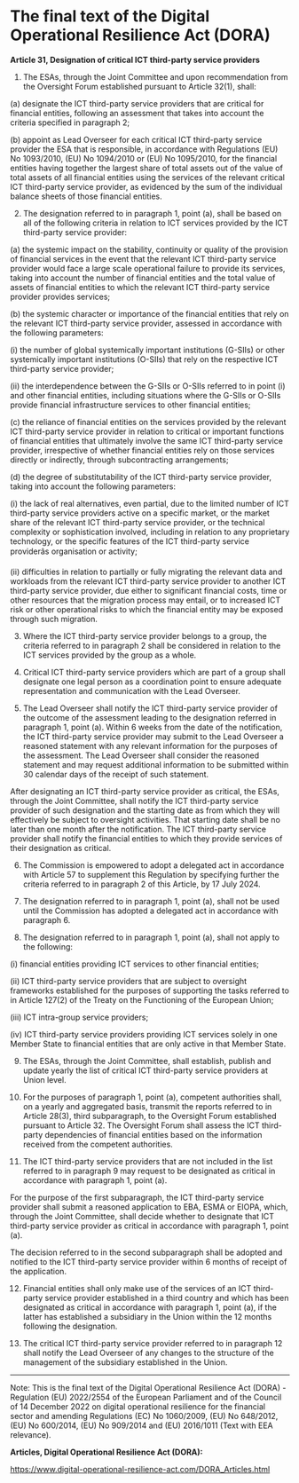 



# The final text of the Digital Operational Resilience Act (DORA)


  

**Article 31, Designation of critical ICT third-party service providers**


  

 1. The ESAs, through the Joint Committee and upon recommendation from the Oversight Forum established pursuant to Article 32(1), shall:


 (a) designate the ICT third-party service providers that are critical for financial entities, following an assessment that takes into account the criteria specified in paragraph 2;


 (b) appoint as Lead Overseer for each critical ICT third-party service provider the ESA that is responsible, in accordance with Regulations (EU) No 1093/2010, (EU) No 1094/2010 or (EU) No 1095/2010, for the financial entities having together the largest share of total assets out of the value of total assets of all financial entities using the services of the relevant critical ICT third-party service provider, as evidenced by the sum of the individual balance sheets of those financial entities.


  

 2. The designation referred to in paragraph 1, point (a), shall be based on all of the following criteria in relation to ICT services provided by the ICT third-party service provider:


 (a) the systemic impact on the stability, continuity or quality of the provision of financial services in the event that the relevant ICT third-party service provider would face a large scale operational failure to provide its services, taking into account the number of financial entities and the total value of assets of financial entities to which the relevant ICT third-party service provider provides services;


 (b) the systemic character or importance of the financial entities that rely on the relevant ICT third-party service provider, assessed in accordance with the following parameters:


 (i) the number of global systemically important institutions (G-SIIs) or other systemically important institutions (O-SIIs) that rely on the respective ICT third-party service provider;


 (ii) the interdependence between the G-SIIs or O-SIIs referred to in point (i) and other financial entities, including situations where the G-SIIs or O-SIIs provide financial infrastructure services to other financial entities;


 (c) the reliance of financial entities on the services provided by the relevant ICT third-party service provider in relation to critical or important functions of financial entities that ultimately involve the same ICT third-party service provider, irrespective of whether financial entities rely on those services directly or indirectly, through subcontracting arrangements;


 (d) the degree of substitutability of the ICT third-party service provider, taking into account the following parameters:


 (i) the lack of real alternatives, even partial, due to the limited number of ICT third-party service providers active on a specific market, or the market share of the relevant ICT third-party service provider, or the technical complexity or sophistication involved, including in relation to any proprietary technology, or the specific features of the ICT third-party service providerâs organisation or activity;


 (ii) difficulties in relation to partially or fully migrating the relevant data and workloads from the relevant ICT third-party service provider to another ICT third-party service provider, due either to significant financial costs, time or other resources that the migration process may entail, or to increased ICT risk or other operational risks to which the financial entity may be exposed through such migration.


  

 3. Where the ICT third-party service provider belongs to a group, the criteria referred to in paragraph 2 shall be considered in relation to the ICT services provided by the group as a whole.


  

 4. Critical ICT third-party service providers which are part of a group shall designate one legal person as a coordination point to ensure adequate representation and communication with the Lead Overseer.


  

 5. The Lead Overseer shall notify the ICT third-party service provider of the outcome of the assessment leading to the designation referred in paragraph 1, point (a). Within 6 weeks from the date of the notification, the ICT third-party service provider may submit to the Lead Overseer a reasoned statement with any relevant information for the purposes of the assessment. The Lead Overseer shall consider the reasoned statement and may request additional information to be submitted within 30 calendar days of the receipt of such statement.


 After designating an ICT third-party service provider as critical, the ESAs, through the Joint Committee, shall notify the ICT third-party service provider of such designation and the starting date as from which they will effectively be subject to oversight activities. That starting date shall be no later than one month after the notification. The ICT third-party service provider shall notify the financial entities to which they provide services of their designation as critical.


  

 6. The Commission is empowered to adopt a delegated act in accordance with Article 57 to supplement this Regulation by specifying further the criteria referred to in paragraph 2 of this Article, by 17 July 2024.


  

 7. The designation referred to in paragraph 1, point (a), shall not be used until the Commission has adopted a delegated act in accordance with paragraph 6.


  

 8. The designation referred to in paragraph 1, point (a), shall not apply to the following:


 (i) financial entities providing ICT services to other financial entities;


 (ii) ICT third-party service providers that are subject to oversight frameworks established for the purposes of supporting the tasks referred to in Article 127(2) of the Treaty on the Functioning of the European Union;


 (iii) ICT intra-group service providers;


 (iv) ICT third-party service providers providing ICT services solely in one Member State to financial entities that are only active in that Member State.


  

 9. The ESAs, through the Joint Committee, shall establish, publish and update yearly the list of critical ICT third-party service providers at Union level.


  

 10. For the purposes of paragraph 1, point (a), competent authorities shall, on a yearly and aggregated basis, transmit the reports referred to in Article 28(3), third subparagraph, to the Oversight Forum established pursuant to Article 32. The Oversight Forum shall assess the ICT third-party dependencies of financial entities based on the information received from the competent authorities.


  

 11. The ICT third-party service providers that are not included in the list referred to in paragraph 9 may request to be designated as critical in accordance with paragraph 1, point (a).


 For the purpose of the first subparagraph, the ICT third-party service provider shall submit a reasoned application to EBA, ESMA or EIOPA, which, through the Joint Committee, shall decide whether to designate that ICT third-party service provider as critical in accordance with paragraph 1, point (a).


 The decision referred to in the second subparagraph shall be adopted and notified to the ICT third-party service provider within 6 months of receipt of the application.


  

 12. Financial entities shall only make use of the services of an ICT third-party service provider established in a third country and which has been designated as critical in accordance with paragraph 1, point (a), if the latter has established a subsidiary in the Union within the 12 months following the designation.


  

 13. The critical ICT third-party service provider referred to in paragraph 12 shall notify the Lead Overseer of any changes to the structure of the management of the subsidiary established in the Union.


  



---


 Note: This is the final text of the Digital Operational Resilience Act (DORA) - Regulation (EU) 2022/2554 of the European Parliament and of the Council of 14 December 2022 on digital operational resilience for the financial sector and amending Regulations (EC) No 1060/2009, (EU) No 648/2012, (EU) No 600/2014, (EU) No 909/2014 and (EU) 2016/1011 (Text with EEA relevance).


  

 **Articles, Digital Operational Resilience Act (DORA):** 


<https://www.digital-operational-resilience-act.com/DORA_Articles.html>





